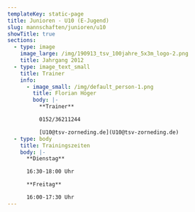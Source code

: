 ```yaml
---
templateKey: static-page
title: Junioren - U10 (E-Jugend)
slug: mannschaften/junioren/u10
showTitle: true
sections:
  - type: image
    image_large: /img/190913_tsv_100jahre_5x3m_logo-2.png
    title: Jahrgang 2012
  - type: image_text_small
    title: Trainer
    info:
      - image_small: /img/default_person-1.png
        title: Florian Höger
        body: |-
          **Trainer**

          0152/36211244

          [U10@tsv-zorneding.de](U10@tsv-zorneding.de)
  - type: body
    title: Trainingszeiten
    body: |-
      **Dienstag**

      16:30-18:00 Uhr

      **Freitag**

      16:00-17:30 Uhr
---
```

